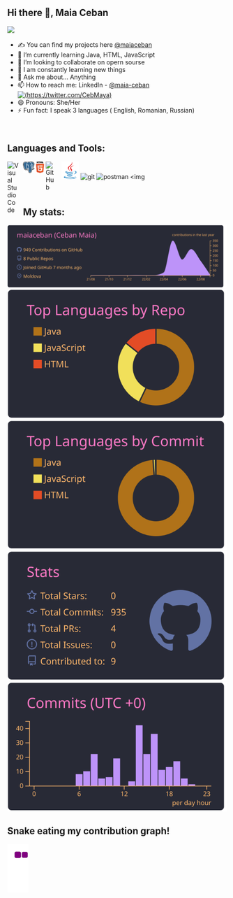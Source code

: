 ## Hi there 👋, Maia Ceban 
![](https://komarev.com/ghpvc/?username=your-github-maiaceban)

- ✍ You can find my projects here [@maiaceban](https://github.com/maiaceban/Java-Projects)
- 🌱 I’m currently learning Java, HTML, JavaScript
- 👯 I’m looking to collaborate on opern sourse
- 🥅 I am constantly learning new things
- 💬 Ask me about... Anything
- 📫 How to reach me: LinkedIn - [@maia-ceban](https://www.linkedin.com/in/maia-ceban/) [![(https://twitter.com/CebMaya)](./img/twitter-light.svg)](https://https://twitter.com/CebMaya#gh-light-mode-only)
- 😄 Pronouns: She/Her
- ⚡ Fun fact: I speak 3 languages ( English, Romanian, Russian)
<br />

## Languages and Tools:

[<img align="left" alt="Visual Studio Code" width="26px" src="https://cdn.jsdelivr.net/gh/devicons/devicon/icons/vscode/vscode-original.svg" style="padding-right:10px;" />](https://raw.githubusercontent.com/github/explore/80688e429a7d4ef2fca1e82350fe8e3517d3494d/topics/sql/sql.png)      <img align="left" alt="postgreSQL" width="26px" src="https://raw.githubusercontent.com/github/explore/80688e429a7d4ef2fca1e82350fe8e3517d3494d/topics/postgresql/postgresql.png" />     <img align="left" alt="HTML5" width="26px" src="https://raw.githubusercontent.com/github/explore/80688e429a7d4ef2fca1e82350fe8e3517d3494d/topics/html/html.png" />      <img src="https://raw.githubusercontent.com/devicons/devicon/master/icons/java/java-original.svg" alt="java" width="40" height="40"/>     <img src="https://www.vectorlogo.zone/logos/git-scm/git-scm-icon.svg" alt="git" width="40" height="40"/>      <img src="https://www.vectorlogo.zone/logos/getpostman/getpostman-icon.svg" alt="postman" width="40" height="40"/>      <img 
[<img align="left" alt="GitHub" width="26px" src="https://user-images.githubusercontent.com/3369400/139447912-e0f43f33-6d9f-45f8-be46-2df5bbc91289.png" style="padding-right:10px;" />](https://www.youtube.com/playlist?list=PLkwxH9e_vrAJ0WbEsFA9W3I1W-g_BTsbt#gh-dark-mode-only)

<br />

## My stats:

[![](https://raw.githubusercontent.com/maiaceban/maiaceban/master/profile-summary-card-output/dracula/0-profile-details.svg)](https://github.com/vn7n24fzkq/github-profile-summary-cards)
[![](https://raw.githubusercontent.com/maiaceban/maiaceban/master/profile-summary-card-output/dracula/1-repos-per-language.svg)](https://github.com/vn7n24fzkq/github-profile-summary-cards) [![](https://raw.githubusercontent.com/maiaceban/maiaceban/master/profile-summary-card-output/dracula/2-most-commit-language.svg)](https://github.com/vn7n24fzkq/github-profile-summary-cards)
[![](https://raw.githubusercontent.com/maiaceban/maiaceban/master/profile-summary-card-output/dracula/3-stats.svg)](https://github.com/vn7n24fzkq/github-profile-summary-cards) [![](https://raw.githubusercontent.com/maiaceban/maiaceban/master/profile-summary-card-output/dracula/4-productive-time.svg)](https://github.com/vn7n24fzkq/github-profile-summary-cards)

## Snake eating my contribution graph!

![snake gif](https://github.com/maiaceban/maiaceban/blob/output/github-contribution-grid-snake.gif)
